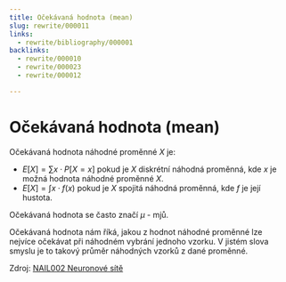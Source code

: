 ```yaml
---
title: Očekávaná hodnota (mean)
slug: rewrite/000011
links:
  - rewrite/bibliography/000001
backlinks:
  - rewrite/000010
  - rewrite/000023
  - rewrite/000012

---
```


# Očekávaná hodnota (mean)

Očekávaná hodnota náhodné proměnné $X$ je:

* $E[X] = \sum x \cdot P[X = x]$ pokud je $X$ diskrétní náhodná proměnná, kde
  $x$ je možná hodnota náhodné proměnné $X$.
* $E[X] = \int x \cdot f(x)$ pokud je $X$ spojitá náhodná proměnná, kde
  $f$ je její hustota.

Očekávaná hodnota se často značí $\mu$ - mjů.

Očekávaná hodnota nám říká, jakou z hodnot náhodné proměnné lze nejvíce očekávat
při náhodném vybrání jednoho vzorku. V jistém slova smyslu je to takový průměr
náhodných vzorků z dané proměnné.

Zdroj: [NAIL002 Neuronové sítě](bibliography/000001.md)
